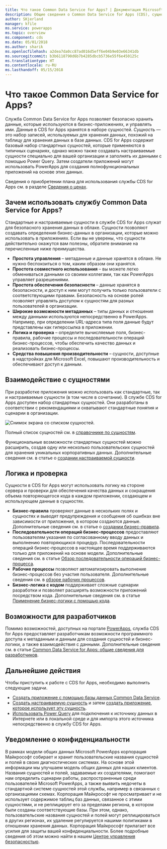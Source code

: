 ```yaml
---
title: Что такое Common Data Service for Apps? | Документация Microsoft
description: Общие сведения о Common Data Service for Apps (CDS), сущностях и логике на стороне сервера.
author: SKjerland
manager: kfile
ms.service: powerapps
ms.topic: overview
ms.component: cds
ms.date: 05/01/2018
ms.author: sharik
ms.openlocfilehash: a2dea7da0cc87ad016d5eff6e04b9e03e66341db
ms.sourcegitcommit: b3b6118790d6b7b4285dbcb5736e55f6e450125c
ms.translationtype: HT
ms.contentlocale: ru-RU
ms.lasthandoff: 05/15/2018
---
```

# <a name="what-is-common-data-service-for-apps"></a>Что такое Common Data Service for Apps?
Служба Common Data Service for Apps позволяет безопасно хранить данные, которые используются в бизнес-приложениях, и управлять ими. Данные в CDS for Apps хранятся в наборе сущностей. *Сущность* — это набор записей, используемых для хранения данных, похожий на таблицу для хранения данных в базе данных. CDS for Apps содержит базовый набор стандартных сущностей, которые применяются в типичных сценариях, однако можно также создавать настраиваемые сущности специально для вашей организации и заполнять их данными с помощью Power Query. Затем создатели приложений могут использовать PowerApps для создания полнофункциональных приложений на основе этих данных.

Сведения о приобретении плана для использования службы CDS for Apps см. в разделе [Сведения о ценах](../../administrator/pricing-billing-skus.md).

## <a name="why-use-common-data-service-for-apps"></a>Зачем использовать службу Common Data Service for Apps?
Стандартные и настраиваемые сущности в службе CDS for Apps служат для безопасного хранения данных в облаке. Сущности позволяют создавать определения бизнес-данных в организации, которые можно использовать в приложениях. Если вы не уверены, что сущности действительно окажутся вам полезны, обратите внимание на перечисленные ниже преимущества.

* **Простота управления** &ndash; метаданные и данные хранятся в облаке. Не нужно беспокоиться о том, каким образом они хранятся.
* **Простота совместного использования** &ndash; вы можете легко обмениваться данными со своими коллегами, так как PowerApps управляет разрешениями.
* **Простота обеспечения безопасности** &ndash; данные хранятся в безопасности, и доступ к ним могут получить только пользователи с соответствующими правами. Безопасность на основе ролей позволяет управлять доступом к сущностям для разных пользователей в организации.
* **Широкие возможности метаданных** &ndash; типы данных и отношения между данными используются непосредственно в PowerApps. Например, при определении URL-адреса типа поля данные будут представлены как гиперссылка в приложении.
* **Логика и проверка** &ndash; определите вычисляемые поля, бизнес-правила, рабочие процессы и последовательности операций бизнес-процессов, чтобы обеспечить качество данных и реализовать бизнес-процессы.
* **Средства повышения производительности** &ndash; сущности, доступные в надстройках для Microsoft Excel, повышают производительность и обеспечивают доступ к данным.

## <a name="interacting-with-entities"></a>Взаимодействие с сущностями
При разработке приложения можно использовать как стандартные, так и настраиваемые сущности (в том числе в сочетании). В службе CDS for Apps доступен набор стандартных сущностей. Они разработаны в соответствии с рекомендациями и охватывают стандартные понятия и сценарии в организации.

![Снимок экрана со списком сущностей.](./media/data-platform-cds-intro/entitylist.png "Список сущностей")

Полный список сущностей см. в [справочнике по сущностям](https://docs.microsoft.com/en-us/powerapps/developer/common-data-service/reference/about-entity-reference).

Функциональные возможности стандартных сущностей можно расширить, создав одну или несколько пользовательских сущностей для хранения уникальных корпоративных данных. Дополнительные сведения см. в статье о [создании настраиваемой сущности](create-custom-entity.md).

## <a name="logic-and-validation"></a>Логика и проверка
Сущности в CDS for Apps могут использовать логику на стороне сервера и проверки для обеспечения качества данных и сокращения объема повторяющегося кода в каждом приложении, создающем и использующем данные в сущностях.

* **Бизнес-правила** проверяют данные в нескольких полях и сущностях и выводят предупреждения и сообщения об ошибках вне зависимости от приложения, в котором создаются данные. Дополнительные сведения см. в статье о [создании бизнес-правила](./data-platform-create-business-rule.md).
* **Последовательности операций бизнес-процессов** предоставляют пользователям указания по согласованному вводу данных и выполнению повторяющихся процедур. Последовательности операций бизнес-процессов в настоящее время поддерживаются только для приложений на основе модели. Дополнительные сведения см. в статье [Обзор последовательности операций бизнес-процесса](/dynamics365/customer-engagement/customize/business-process-flows-overview).
* **Рабочие процессы** позволяют автоматизировать выполнение бизнес-процессов без участия пользователя. Дополнительные сведения см. в [обзоре рабочих процессов](/dynamics365/customer-engagement/customize/workflow-processes).
* **Бизнес-логика с кодом** поддерживает сложные сценарии разработки и позволяет расширять возможности приложений посредством кода. Дополнительные сведения см. в статье [Применение бизнес-логики с помощью кода](../../developer/common-data-service/apply-business-logic-with-code.md).

## <a name="developer-capabilities"></a>Возможности для разработчиков
Помимо возможностей, доступных на портале [PowerApps](https://web.powerapps.com), служба CDS for Apps предоставляет разработчикам возможности программного доступа к метаданным и данным для создания сущностей и бизнес-логики, а также взаимодействия с данными. Дополнительные сведения см. в статье [Common Data Service for Apps: общие сведения для разработчиков](../../developer/common-data-service/overview.md).

## <a name="next-steps"></a>Дальнейшие действия
Чтобы приступить к работе с CDS for Apps, необходимо выполнить следующие задачи.
* [Создать приложение с помощью базы данных Common Data Service](../canvas-apps/data-platform-create-app-scratch.md).
* [Создать настраиваемую сущность](create-custom-entity.md) и затем [создать приложение, которое использует эту сущность](../canvas-apps/data-platform-create-app.md).
* [Использовать Power Query](./data-platform-cds-newentity-pq.md) для подключения к источнику данных в Интернете или в локальной среде и для импорта этого источника непосредственно в службу CDS for Apps.

## <a name="privacy-notice"></a>Уведомление о конфиденциальности
В рамках модели общих данных Microsoft PowerApps корпорация Майкрософт собирает и хранит пользовательские названия сущностей и полей в своих диагностических системах. На основе этой информации мы улучшаем модель общих данных для наших клиентов. Названия сущностей и полей, задаваемые их создателями, помогают нам определить сценарии работы, распространенные среди пользователей Microsoft PowerApps, а также выявить недочеты в стандартной системе сущностей этой службы, например в связанных с организациями схемах. Корпорация Майкрософт не просматривает и не использует содержимое таблиц баз данных, связанное с этими сущностями, и не реплицирует его за пределами региона, в котором были созданы соответствующие базы. При этом, однако, пользовательские названия сущностей и полей могут реплицироваться в других регионах, их удаление регулируется нашими политиками в отношении хранения данных. Корпорация Майкрософт прилагает все усилия для защиты вашей конфиденциальности. Более подробные сведения об этом можно найти в нашем [Центре управления безопасностью](https://www.microsoft.com/trustcenter/Privacy/default.aspx).
